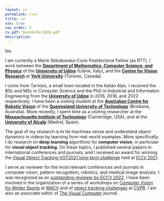 ```yaml
---
layout: cv
permalink: /cv/
title: cv
nav: true
nav_order: 3
cv_pdf: Dunnhofer2024.pdf
description: 
---
```


bio

I am currently a Marie Skłodowska-Curie Postdoctoral Fellow (as RTT). I work between the <strong><a href="https://www.dmif.uniud.it/en/">Department of Mathematics, Computer Science, and Physics</a></strong> of the <strong><a href="http://www.uniud.it">University of Udine</a></strong> (Udine, Italy), and the <strong><a href="https://www.yorku.ca/cvr/">Centre for Vision Research</a></strong> at <strong><a href="https://www.yorku.ca">York University</a></strong> (Toronto, Canada). 
    <!--I work within the <strong><a href="https://machinelearning.uniud.it">Machine Learning and Perception Lab</a></strong>.</p> -->

  <p class="text-about-me">I come from Tarvisio, a small town located in the Italian Alps. I received the BSc and MSc in Computer Science and the PhD in Industrial and Information Engineering from the <strong><a href="http://www.uniud.it">University of Udine</a></strong> in 2016, 2018, and 2022 respectively. I have been a visiting student at the <strong><a href="https://www.roboticvision.org">Australian Centre for Robotic Vision</a></strong> of the <strong><a href="https://www.qut.edu.au">Queensland University of Technology</a></strong> (Brisbane, Australia). More recently, I spent time as a visiting researcher at the <strong><a href="https://www.mit.edu">Massachusetts Institute of Technology</a></strong> (Cambridge, USA), and at the <strong><a href="https://uah.es/en/">University of Alcalà</a></strong> (Madrid, Spain).</p>

  <p class="text-about-me">The goal of my research is to let machines sense and understand object dynamics in videos by learning from real-world examples.
  More specifically, I do research on <strong>deep learning</strong> algorithms for <strong>computer vision</strong>, in particular for <strong>visual object tracking</strong>. 
  <!-- I am also interested in applying such methods in <strong>medical image analysis</strong> to let computers improve people's health, and into the <strong>sport</strong> domain for video-based performance analysis. -->
    On these topics, I published several papers in international conferences and journals, and I received an award for winning the <a href="https://www.votchallenge.net/vot2021/">Visual Object Tracking VOT2021 long-term challenge</a> held at <a href="http://iccv2021.thecvf.com">ICCV 2021</a>.

  <p class="text-about-me">I serve as reviewer for the most relevant conferences and journals in computer vision<!-- (CVPR, ICCV, ECCV, WACV, TPAMI, IJCV)-->, pattern recognition<!-- (ICPR, PR)-->, robotics<!-- (ICRA, RA-L)-->, and medical image analysis<!-- (MIDL, MedIA, TMI)-->. I was recognized as an <a href="https://eccv2022.ecva.net/program/outstanding-reviewers/">outstanding reviewer by ECCV 2022</a>. I have been involved in the organization of a series of workshops on <a href="https://machinelearning.uniud.it/events/CV4WS-2023/Home.html">Computer Vision for Winter Sports</a> at <a href="https://wacv2023.thecvf.com/home">WACV</a> and of <a href="https://epic-kitchens.github.io/2023#tracking">object tracking challenges</a> at <a href="https://cvpr2023.thecvf.com">CVPR</a>. I am also an associate editor of <a href="https://www.springer.com/journal/371">The Visual Computer</a> journal.</p>